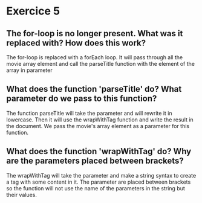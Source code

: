 # Exercice 5

## The for-loop is no longer present. What was it replaced with? How does this work?

The for-loop is replaced with a forEach loop. It will pass through all the movie array element and call the parseTitle function with the element of the array in parameter

## What does the function 'parseTitle' do? What parameter do we pass to this function?

The function parseTitle will take the parameter and will rewrite it in lowercase. Then it will use the wrapWithTag function and write the result in the document.
We pass the movie's array element as a parameter for this function.

## What does the function 'wrapWithTag' do? Why are the parameters placed between brackets?

The wrapWithTag will take the parameter and make a string syntax to create a tag with some content in it.
The parameter are placed between brackets so the function will not use the name of the parameters in the string but their values.